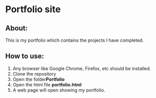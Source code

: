 # Portfolio site

## About:
This is my portfolio which contains the projects I have completed.

## How to use:
1. Any browser like Google Chrome, Firefox, etc should be installed.
2. Clone the repository
3. Open the folder**Portfolio**
4. Open the html file **portfolio.html**
5. A web page will open showing my portfolio.
